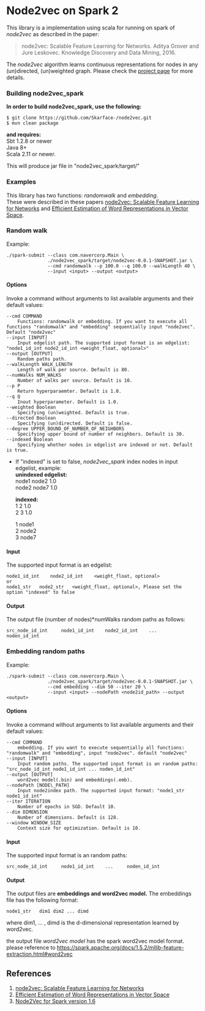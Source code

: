 # Node2vec on Spark 2
 
This library is a implementation using scala for running on spark of *node2vec* as described in the paper:
> node2vec: Scalable Feature Learning for Networks.
> Aditya Grover and Jure Leskovec.
> Knowledge Discovery and Data Mining, 2016.
> <Insert paper link>

The *node2vec* algorithm learns continuous representations for nodes in any (un)directed, (un)weighted graph. Please check the [project page](https://snap.stanford.edu/node2vec/) for more details. 


### Building node2vec_spark
**In order to build node2vec_spark, use the following:**

```
$ git clone https://github.com/Skarface-/node2vec.git
$ mvn clean package
```

**and requires:**<br/>
Sbt 1.2.8 or newer<br/>
Java 8+<br/>
Scala 2.11 or newer.

This will produce jar file in "node2vec_spark/target/"

### Examples
This library has two functions: *randomwalk* and *embedding*. <br/> 
These were described in these papers [node2vec: Scalable Feature Learning for Networks](http://arxiv.org/abs/1607.00653) and [Efficient Estimation of Word Representations in Vector Space](https://arxiv.org/abs/1301.3781).

### Random walk
Example:
	
	./spark-submit --class com.navercorp.Main \ 
				   ./node2vec_spark/target/node2vec-0.0.1-SNAPSHOT.jar \
				   --cmd randomwalk --p 100.0 --q 100.0 --walkLength 40 \
				   --input <input> --output <output>

#### Options
Invoke a command without arguments to list available arguments and their default values:

```
--cmd COMMAND
	Functions: randomwalk or embedding. If you want to execute all functions "randomwalk" and "embedding" sequentially input "node2vec". Default "node2vec"
--input [INPUT]
	Input edgelist path. The supported input format is an edgelist: "node1_id_int node2_id_int <weight_float, optional>"
--output [OUTPUT]
	Random paths path.
--walkLength WALK_LENGTH
	Length of walk per source. Default is 80.
--numWalks NUM_WALKS
	Number of walks per source. Default is 10.
--p P
	Return hyperparaemter. Default is 1.0.
--q Q
	Inout hyperparameter. Default is 1.0.
--weighted Boolean
	Specifying (un)weighted. Default is true.
--directed Boolean
	Specifying (un)directed. Default is false.
--degree UPPER_BOUND_OF_NUMBER_OF_NEIGHBORS
	Specifying upper bound of number of neighbors. Default is 30.
--indexed Boolean
	Specifying whether nodes in edgelist are indexed or not. Default is true.
```

* If "indexed" is set to false, *node2vec_spark* index nodes in input edgelist, example: <br/>
  **unindexed edgelist:**<br/>
  node1 	node2 	1.0<br/>
  node2 	node7 	1.0<br/>
  
  **indexed:**<br/>
  1 	2 	1.0<br/>
  2 	3 	1.0<br/>

  1 	node1<br/>
  2 	node2<br/>
  3 	node7

#### Input
The supported input format is an edgelist:

	node1_id_int 	node2_id_int 	<weight_float, optional>
	or
	node1_str 	node2_str 	<weight_float, optional>, Please set the option "indexed" to false


#### Output
The output file (number of nodes)*numWalks random paths as follows:

	src_node_id_int 	node1_id_int 	node2_id_int 	... 	noden_id_int


### Embedding random paths
Example:
	
	./spark-submit --class com.navercorp.Main \
				   ./node2vec_spark/target/node2vec-0.0.1-SNAPSHOT.jar \
				   --cmd embedding --dim 50 --iter 20 \
				   --input <input> --nodePath <node2id_path> --output <output>

#### Options
Invoke a command without arguments to list available arguments and their default values:

```
--cmd COMMAND
	embedding. If you want to execute sequentially all functions: "randomwalk" and "embedding", input "node2vec". default "node2vec"
--input [INPUT]
	Input random paths. The supported input format is an random paths: "src_node_id_int node1_id_int ... noden_id_int"
--output [OUTPUT]
	word2vec model(.bin) and embeddings(.emb).
--nodePath [NODE\_PATH]
	Input node2index path. The supported input format: "node1_str node1_id_int"
--iter ITERATION
	Number of epochs in SGD. Default 10.
--dim DIMENSION
	Number of dimensions. Default is 128.
--window WINDOW_SIZE
	Context size for optimization. Default is 10.

```

#### Input
The supported input format is an random paths:

	src_node_id_int 	node1_id_int 	... 	noden_id_int

#### Output
The output files are **embeddings and word2vec model.** The embeddings file has the following format: 

	node1_str 	dim1 dim2 ... dimd

where dim1, ... , dimd is the d-dimensional representation learned by word2vec.

the output file *word2vec model* has the spark word2vec model format. please reference to https://spark.apache.org/docs/1.5.2/mllib-feature-extraction.html#word2vec

## References
1. [node2vec: Scalable Feature Learning for Networks](http://arxiv.org/abs/1607.00653)
2. [Efficient Estimation of Word Representations in Vector Space](https://arxiv.org/abs/1301.3781)
3. [Node2Vec for Spark version 1.6](https://github.com/aditya-grover/node2vec)
